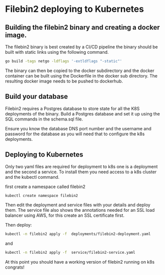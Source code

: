 # Filebin2 deploying to Kubernetes

## Building the filebin2 binary and creating a docker image.

The filebin2 binary is best created by a CI/CD pipeline the binary should be
built with static links using the following command.

```bash
go build -tags netgo -ldflags '-extldflags "-static"'
```

The binary can then be copied to the docker subdirectory and the docker
container can be built using the Dockerfile in the docker sub directory.
The resulting docker image needs to be pushed to dockerhub.

## Build your database
Filebin2 requires a Postgres database to store state for all the K8S
deployments of the binary. Build a Postgres database and set it up using
the SQL commands in the schema.sql file.  

Ensure you know the database DNS port number and the username and password
for the database as you will need that to configure the k8s deployments.


## Deploying to Kubernetes

Only two yaml files are required for deployment to k8s one is a deployment
and the second a service. To install them you need access to a k8s cluster
and the kubectl command.

first create a namespace called filebin2

```bash
kubectl create namespace filebin2
```

Then edit the deployment and service files with your details and deploy them.
The service file also shows the annotations needed for an SSL load balancer
using AWS, for this create an SSL certificate first.

Then deploy:

```bash
kubectl -n filebin2 apply -f  deployments/filebin2-deployment.yaml
```

and

```bash
kubectl -n filebin2 apply -f  service/filebin2-service.yaml
```

At this point you should have a working version of filebin2 running on k8s
congrats!
